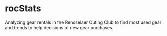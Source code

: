 rocStats
========


Analyzing gear rentals in the Rensselaer Outing Club to find most used gear and trends to help decisions of new gear purchases.


